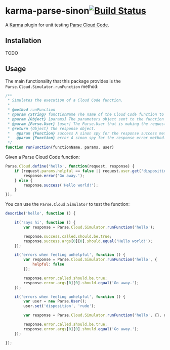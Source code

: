 # karma-parse-sinon[![Build Status](https://secure.travis-ci.org/palominolabs/karma-parse-sinon.png?branch=master)](http://travis-ci.org/palominolabs/karma-parse-sinon)

A [Karma](http://karma-runner.github.io) plugin for unit testing [Parse Cloud Code](https://www.parse.com/docs/cloud_code_guide).

## Installation

TODO

## Usage

The main functionality that this package provides is the `Parse.Cloud.Simulator.runFunction` method:

```js
/**
 * Simulates the execution of a Cloud Code function.
 *
 * @method runFunction
 * @param {String} functionName The name of the Cloud Code function to execute.
 * @param {Object} [params] The parameters object sent to the function by the client.
 * @param {Parse.User} [user] The Parse.User that is making the request.
 * @return {Object} The response object.
 *   @param {Function} success A sinon spy for the response success method.
 *   @param {Function} error A sinon spy for the response error method.
 */
function runFunction(functionName, params, user)
```

Given a Parse Cloud Code function:

```js
Parse.Cloud.define('hello', function(request, response) {
    if (request.params.helpful == false || request.user.get('disposition') == 'rude') {
        response.error('Go away.');
    } else {
        response.success('Hello world!');
    }
});
```

You can use the `Parse.Cloud.Simulator` to test the function:

```js
describe('hello', function () {

    it('says hi', function () {
        var response = Parse.Cloud.Simulator.runFunction('hello');

        response.success.called.should.be.true;
        response.success.args[0][0].should.equal('Hello world!');
    });

    it('errors when feeling unhelpful', function () {
        var response = Parse.Cloud.Simulator.runFunction('hello', {
            helpful: false
        });

        response.error.called.should.be.true;
        response.error.args[0][0].should.equal('Go away.');
    });

    it('errors when feeling unhelpful', function () {
        var user = new Parse.User();
        user.set('disposition', 'rude');

        var response = Parse.Cloud.Simulator.runFunction('hello', {}, user);

        response.error.called.should.be.true;
        response.error.args[0][0].should.equal('Go away.');
    });

});
```